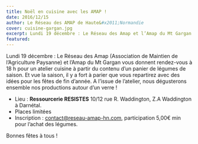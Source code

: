 ```yaml
---
title: Noël en cuisine avec les AMAP ! 
date: 2016/12/15
author: Le Réseau des AMAP de Haute&#x2011;Normandie
cover: cuisine-gargan.jpg
excerpt: Lundi 19 décembre : Le Réseau des Amap et l’Amap du Mt Gargan vous donnent rendez-vous à 18 h pour un atelier cuisine à partir du contenu d’un panier de légumes de saison.
featured:
---
```


Lundi 19 décembre : Le Réseau des Amap (Association de Maintien de l’Agriculture Paysanne) et l’Amap du Mt Gargan vous donnent rendez-vous à 18 h pour un atelier cuisine à partir du contenu d’un panier de légumes de saison. Et vue la saison, il y a fort à parier que vous repartirez avec des idées pour les fêtes de fin d’année. A l’issue de l’atelier, nous dégusterons ensemble nos productions autour d’un verre !

 - Lieu : **Ressourcerie RESISTES** 10/12 rue R. Waddington, Z.A Waddington à Darnétal.
 - Places limitées 
 - Inscription : contact@reseau-amap-hn.com, participation 5,00€ min pour l’achat des légumes.
 
Bonnes fêtes à tous !
